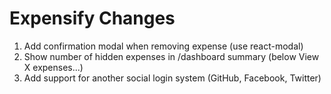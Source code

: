 # Expensify Changes

1. Add confirmation modal when removing expense (use react-modal)
2. Show number of hidden expenses in /dashboard summary (below View X expenses...)
3. Add support for another social login system (GitHub, Facebook, Twitter)
